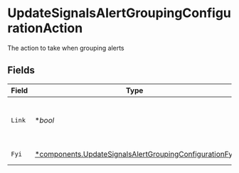 # UpdateSignalsAlertGroupingConfigurationAction

The action to take when grouping alerts


## Fields

| Field                                                                                                                           | Type                                                                                                                            | Required                                                                                                                        | Description                                                                                                                     |
| ------------------------------------------------------------------------------------------------------------------------------- | ------------------------------------------------------------------------------------------------------------------------------- | ------------------------------------------------------------------------------------------------------------------------------- | ------------------------------------------------------------------------------------------------------------------------------- |
| `Link`                                                                                                                          | **bool*                                                                                                                         | :heavy_minus_sign:                                                                                                              | Link the alerts and do not notify anyone                                                                                        |
| `Fyi`                                                                                                                           | [*components.UpdateSignalsAlertGroupingConfigurationFyi](../../models/components/updatesignalsalertgroupingconfigurationfyi.md) | :heavy_minus_sign:                                                                                                              | Send FYI notification                                                                                                           |